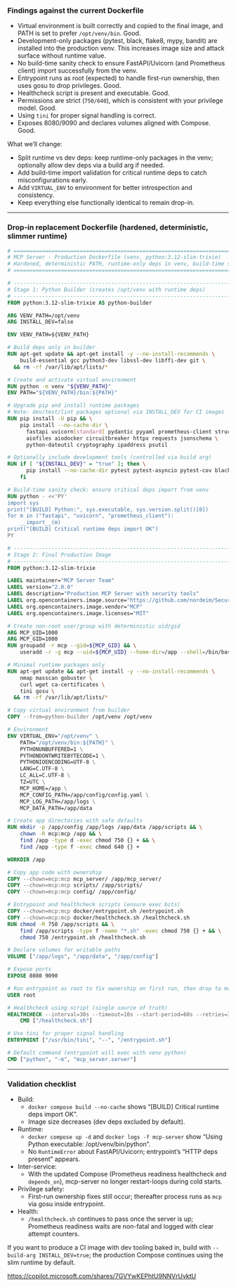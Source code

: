 ### Findings against the current Dockerfile

- Virtual environment is built correctly and copied to the final image, and PATH is set to prefer `/opt/venv/bin`. Good.
- Development-only packages (pytest, black, flake8, mypy, bandit) are installed into the production venv. This increases image size and attack surface without runtime value.
- No build-time sanity check to ensure FastAPI/Uvicorn (and Prometheus client) import successfully from the venv.
- Entrypoint runs as root (expected) to handle first-run ownership, then uses gosu to drop privileges. Good.
- Healthcheck script is present and executable. Good.
- Permissions are strict (`750/640`), which is consistent with your privilege model. Good.
- Using `tini` for proper signal handling is correct.
- Exposes 8080/9090 and declares volumes aligned with Compose. Good.

What we’ll change:
- Split runtime vs dev deps: keep runtime-only packages in the venv; optionally allow dev deps via a build arg if needed.
- Add build-time import validation for critical runtime deps to catch misconfigurations early.
- Add `VIRTUAL_ENV` to environment for better introspection and consistency.
- Keep everything else functionally identical to remain drop-in.

---

### Drop‑in replacement Dockerfile (hardened, deterministic, slimmer runtime)

```dockerfile
# =============================================================================
# MCP Server - Production Dockerfile (venv, python:3.12-slim-trixie)
# Hardened, deterministic PATH, runtime-only deps in venv, build-time sanity
# =============================================================================

# -----------------------------------------------------------------------------
# Stage 1: Python Builder (creates /opt/venv with runtime deps)
# -----------------------------------------------------------------------------
FROM python:3.12-slim-trixie AS python-builder

ARG VENV_PATH=/opt/venv
ARG INSTALL_DEV=false

ENV VENV_PATH=${VENV_PATH}

# Build deps only in builder
RUN apt-get update && apt-get install -y --no-install-recommends \
    build-essential gcc python3-dev libssl-dev libffi-dev git \
  && rm -rf /var/lib/apt/lists/*

# Create and activate virtual environment
RUN python -m venv "${VENV_PATH}"
ENV PATH="${VENV_PATH}/bin:${PATH}"

# Upgrade pip and install runtime packages
# Note: dev/test/lint packages optional via INSTALL_DEV for CI images
RUN pip install -U pip && \
    pip install --no-cache-dir \
      fastapi uvicorn[standard] pydantic pyyaml prometheus-client structlog \
      aiofiles aiodocker circuitbreaker httpx requests jsonschema \
      python-dateutil cryptography ipaddress psutil

# Optionally include development tools (controlled via build arg)
RUN if [ "${INSTALL_DEV}" = "true" ]; then \
      pip install --no-cache-dir pytest pytest-asyncio pytest-cov black flake8 mypy bandit ; \
    fi

# Build-time sanity check: ensure critical deps import from venv
RUN python - <<'PY'
import sys
print("[BUILD] Python:", sys.executable, sys.version.split()[0])
for m in ("fastapi", "uvicorn", "prometheus_client"):
    __import__(m)
print("[BUILD] Critical runtime deps import OK")
PY

# -----------------------------------------------------------------------------
# Stage 2: Final Production Image
# -----------------------------------------------------------------------------
FROM python:3.12-slim-trixie

LABEL maintainer="MCP Server Team"
LABEL version="2.0.0"
LABEL description="Production MCP Server with security tools"
LABEL org.opencontainers.image.source="https://github.com/nordeim/Security-MCP-Server"
LABEL org.opencontainers.image.vendor="MCP"
LABEL org.opencontainers.image.licenses="MIT"

# Create non-root user/group with deterministic uid/gid
ARG MCP_UID=1000
ARG MCP_GID=1000
RUN groupadd -r mcp --gid=${MCP_GID} && \
    useradd -r -g mcp --uid=${MCP_UID} --home-dir=/app --shell=/bin/bash mcp

# Minimal runtime packages only
RUN apt-get update && apt-get install -y --no-install-recommends \
    nmap masscan gobuster \
    curl wget ca-certificates \
    tini gosu \
  && rm -rf /var/lib/apt/lists/*

# Copy virtual environment from builder
COPY --from=python-builder /opt/venv /opt/venv

# Environment
ENV VIRTUAL_ENV="/opt/venv" \
    PATH="/opt/venv/bin:${PATH}" \
    PYTHONUNBUFFERED=1 \
    PYTHONDONTWRITEBYTECODE=1 \
    PYTHONIOENCODING=UTF-8 \
    LANG=C.UTF-8 \
    LC_ALL=C.UTF-8 \
    TZ=UTC \
    MCP_HOME=/app \
    MCP_CONFIG_PATH=/app/config/config.yaml \
    MCP_LOG_PATH=/app/logs \
    MCP_DATA_PATH=/app/data

# Create app directories with safe defaults
RUN mkdir -p /app/config /app/logs /app/data /app/scripts && \
    chown -R mcp:mcp /app && \
    find /app -type d -exec chmod 750 {} + && \
    find /app -type f -exec chmod 640 {} +

WORKDIR /app

# Copy app code with ownership
COPY --chown=mcp:mcp mcp_server/ /app/mcp_server/
COPY --chown=mcp:mcp scripts/ /app/scripts/
COPY --chown=mcp:mcp config/ /app/config/

# Entrypoint and healthcheck scripts (ensure exec bits)
COPY --chown=mcp:mcp docker/entrypoint.sh /entrypoint.sh
COPY --chown=mcp:mcp docker/healthcheck.sh /healthcheck.sh
RUN chmod -R 750 /app/scripts && \
    find /app/scripts -type f -name "*.sh" -exec chmod 750 {} + && \
    chmod 750 /entrypoint.sh /healthcheck.sh

# Declare volumes for writable paths
VOLUME ["/app/logs", "/app/data", "/app/config"]

# Expose ports
EXPOSE 8080 9090

# Run entrypoint as root to fix ownership on first run, then drop to mcp
USER root

# Healthcheck using script (single source of truth)
HEALTHCHECK --interval=30s --timeout=10s --start-period=60s --retries=3 \
    CMD ["/healthcheck.sh"]

# Use tini for proper signal handling
ENTRYPOINT ["/usr/bin/tini", "--", "/entrypoint.sh"]

# Default command (entrypoint will exec with venv python)
CMD ["python", "-m", "mcp_server.server"]
```

---

### Validation checklist

- Build:
  - `docker compose build --no-cache` shows “[BUILD] Critical runtime deps import OK”.
  - Image size decreases (dev deps excluded by default).
- Runtime:
  - `docker compose up -d` and `docker logs -f mcp-server` show “Using Python executable: /opt/venv/bin/python”.
  - No `RuntimeError` about FastAPI/Uvicorn; entrypoint’s “HTTP deps present” appears.
- Inter-service:
  - With the updated Compose (Prometheus readiness healthcheck and `depends_on`), mcp-server no longer restart-loops during cold starts.
- Privilege safety:
  - First-run ownership fixes still occur; thereafter process runs as `mcp` via gosu inside entrypoint.
- Health:
  - `/healthcheck.sh` continues to pass once the server is up; Prometheus readiness waits are non-fatal and logged with clear attempt counters.

If you want to produce a CI image with dev tooling baked in, build with `--build-arg INSTALL_DEV=true`; the production Compose continues using the slim runtime by default.

https://copilot.microsoft.com/shares/7GVYwKEPhtU9NNVrUvktU
